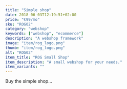 ```yaml
---
title: "Simple shop"
date: 2018-06-03T12:19:51+02:00
price: "€99/mo"
sku: "ROG02"
category: "webshop"
keywords: ["webshop", "ecommerce"]
description: "A webshop framework"
image: "item/rog_logo.png"
thumb: "item/rog_logo.png"
alt: "ROG02"
item_title: "ROG Small Shop"
item_description: "A small webshop for your needs."
item_variants: ""
---
```


Buy the simple shop...